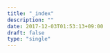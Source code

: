 ```yaml
---
title: "_index"
description: ""
date: 2017-12-03T01:53:13+09:00
draft: false
type: "single"
---
```


